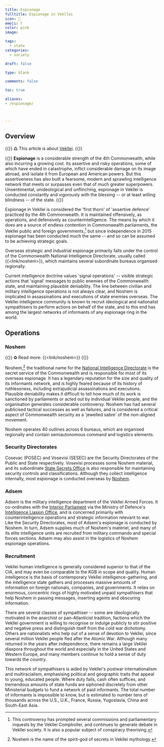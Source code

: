 ```yaml
---
title: Espionage
fulltitle: Espionage in Vekllei
icon: 🔎
emoji: Γ
color: pink
image:

tags:
  - state
categories:
  - society

draft: false

type: blank

comments: false

toc: true

aliases:
- /espionage/



---
```


## Overview

{{<note>}}
߷ This article is about [Vekllei](/intro/#what-is-vekllei).
{{</note>}}

{{<note panel>}}
**Espionage** is a considerable strength of the 4th Commonwealth, while also incurring a growing cost. Its assertive and risky operations, some of which have ended in catastrophe, inflict considerable damage on its image abroad, and isolate it from European and American powers. But this assertiveness has also built a fearsome, modern and sprawling intelligence network that meets or surpasses even that of much greater superpowers. Unsentimental, unideological and unflinching, espionage in Vekllei is conducted constantly and vigorously with the blessing -- or at least willing blindness -- of the state.
{{</note>}}

Espionage in Vekllei is considered the 'first thorn' of 'assertive defence' practiced by the 4th Commonwealth. It is maintained offensively, as operations, and defensively as counterintelligence. The means by which it does are a source of endless contention in Commonwealth parliaments, the Vekllei public and foreign governments,[^1] but since independence in 2015 espionage has been conducted much the same -- and so can be assumed to be achieving strategic goals.

Overseas strategic and industrial espionage primarily falls under the control of the Commonwealth National Intelligence Directorate, usually called {{<link/noshem>}}, which maintains several subordinate bureaus organised regionally.

Current intelligence doctrine values 'signal operations' -- visible strategic actions that 'signal' messages to public enemies of the Commonwealth state, and maintaining plausible deniability. The line between civilian and military intelligence operations is not always clear, and Noshem is implicated in assassinations and executions of state enemies overseas. The Vekllei intelligence community is known to recruit ideological and nationalist sympathisers to perform actions on behalf of the state, and to this end has among the largest networks of informants of any espionage ring in the world.

## Operations

### Noshem

{{<note link>}}
✿ Read more: {{<link/noshem>}}
{{</note>}}

Noshem,[^2] the traditional name for the [National Intelligence Directorate](/factbook/society/state/government/commonwealth/security/#national-intelligence-directorate) is the secret service of the Commonwealth and is responsible for most of its overseas espionage. It has a legendary reputation for the size and quality of its informants network, and is highly feared because of its history of ruthlessness, including extrajudicial assassinations and executions. Plausible deniability makes it difficult to tell how much of its work is sanctioned by parliaments or acted out by individual Vekllei people, and the organisation generates considerable controversy. Noshem has had several publicised tactical successes as well as failures, and is considered a critical aspect of Commonwealth security as a 'jewelled sabre' of the non-aligned movement.

Noshem operates 40 outlines across 6 bureaus, which are organised regionally and contain semiautonomous command and logistics elements.

### Security Directorates

Cosevac (POSEC) and Vosevisi (SESEC) are the Security Directorates of the Public and State respectively. Vosevisi processes some Noshem material, and its subordinate [State Secrets Office](/factbook/society/state/government/commonwealth/security/#state-secrets-office) is also responsible for maintaining security controls and classifications. Although they collect intelligence internally, most espionage is conducted overseas by [Noshem](#noshem).

### Adsem

Adsem is the military intelligence department of the Vekllei Armed Forces. It co-ordinates with the [Interior Parliament](/factbook/society/state/government/interior/) via the Ministry of Defence's [Intelligence Liasion Office](/factbook/society/state/government/interior/defence/#intelligence-liaison-office), and is concerned primarily with counterintelligence operations and strategic information relevant to war. Like the Security Directorates, most of Adsem's espionage is conducted by Noshem. In turn, Adsem supplies much of Noshem's matériel, and many of its elite intelligence units are recruited from military commando and special forces sections. Adsem may also assist in the logistics of Noshem espionage operations.

### Recruitment

Vekllei human intelligence is generally considered superior to that of the CIA, and may even be comparable to the KGB in scope and quality. Human intelligence is the basis of contemporary Vekllei intelligence-gathering, and the intelligence state gathers and processes massive amounts of information on foreign nationals, companies, and governments. It relies on enormous, concentric rings of highly motivated unpaid sympathisers that help Noshem in passing messages, inserting agents and obscuring information.

There are several classes of sympathiser -- some are ideologically motivated in the anarchist or pan-Atlanticist tradition, factions which the Vekllei government is willing to recognise or indulge publicly to stir positive and negative press and distinguish itself from the cold war dichotomy. Others are nationalists who help out of a sense of devotion to Vekllei, since several million Vekllei people fled after the Atomic War. Although many returned in the years after independence, there remains a large Vekllei diaspora throughout the world and especially in the United States and Western Europe, and many members continue to hold a sense of duty towards the country.

This network of sympathisers is aided by Vekllei's postwar internationalism and multiracialism, emphasising political and geographic traits that appeal to young, educated people. Where duty fails, cash often suffices, and tremendous amounts of state funds are siphoned discretely from other Ministerial budgets to fund a network of paid informants. The total number of informants is impossible to know, but is estimated to number tens of thousands across the U.S., U.K., France, Russia, Yugoslavia, China and South-East Asia.

[^1]: This controversy has prompted several commissions and parliamentary inquests by the Vekllei Comptroller, and continues to generate debate in Vekllei society. It is also a popular subject of conspiracy theorising.
[^2]: Noshem is the name of the spirit-god of secrets in Vekllei mythology.